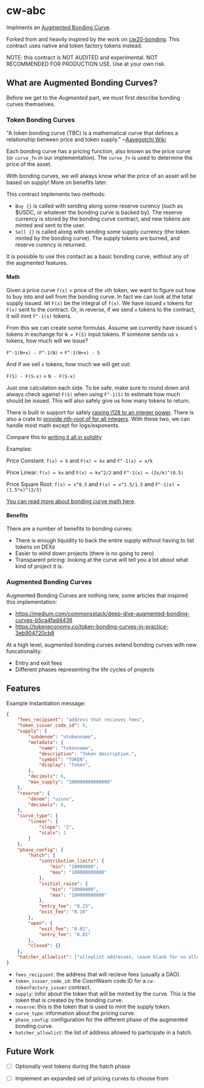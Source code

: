 # cw-abc

Implments an [Augmented Bonding Curve](https://medium.com/commonsstack/deep-dive-augmented-bonding-curves-b5ca4fad4436).

Forked from and heavily inspired by the work on [cw20-bonding](https://github.com/cosmwasm/cw-tokens/tree/main/contracts/cw20-bonding). This contract uses native and token factory tokens instead.

NOTE: this contract is NOT AUDITED and experimental. NOT RECOMMENDED FOR PRODUCTION USE. Use at your own risk.

## What are Augmented Bonding Curves?
Before we get to the *Augmented* part, we must first describe bonding curves themselves.

### Token Bonding Curves

"A token bonding curve (TBC) is a mathematical curve that defines a relationship between price and token supply." ~[Aavegotchi Wiki](https://wiki.aavegotchi.com/en/curve)

Each bonding curve has a pricing function, also known as the price curve (or `curve_fn` in our implementation). The `curve_fn` is used to determine the price of the asset.

With bonding curves, we will always know what the price of an asset will be based on supply! More on benefits later.

This contract implements two methods:
- `Buy {}` is called with sending along some reserve curency (such as $USDC, or whatever the bonding curve is backed by). The reserve currency is stored by the bonding curve contract, and new tokens are minted and sent to the user.
- `Sell {}` is called along with sending some supply currency (the token minted by the bonding curve). The supply tokens are burned, and reserve curency is returned.

It is possible to use this contact as a basic bonding curve, without any of the augmented features.

#### Math

Given a price curve `f(x)` = price of the `x`th token, we want to figure out how to buy into and sell from the bonding curve. In fact we can look at the total supply issued. let `F(x)` be the integral of `f(x)`. We have issued `x` tokens for `F(x)` sent to the contract. Or, in reverse, if we send `x` tokens to the contract, it will mint `F^-1(x)` tokens.

From this we can create some formulas. Assume we currently have issued `S` tokens in exchange for `N = F(S)` input tokens. If someone sends us `x` tokens, how much will we issue?

`F^-1(N+x) - F^-1(N)` = `F^-1(N+x) - S`

And if we sell `x` tokens, how much we will get out:

`F(S) - F(S-x)` = `N - F(S-x)`

Just one calculation each side. To be safe, make sure to round down and always check against `F(S)` when using `F^-1(S)` to estimate how much should be issued. This will also safely give us how many tokens to return.

There is built in support for safely [raising i128 to an integer power](https://doc.rust-lang.org/std/primitive.i128.html#method.checked_pow). There is also a crate to [provide nth-root of for all integers](https://docs.rs/num-integer/0.1.43/num_integer/trait.Roots.html). With these two, we can handle most math except for logs/exponents.

Compare this to [writing it all in solidity](https://github.com/OpenZeppelin/openzeppelin-contracts/blob/7b7ff729b82ea73ea168e495d9c94cb901ae95ce/contracts/math/Power.sol)

Examples:

Price Constant: `f(x) = k` and `F(x) = kx` and `F^-1(x) = x/k`

Price Linear: `f(x) = kx` and `F(x) = kx^2/2` and `F^-1(x) = (2x/k)^(0.5)`

Price Square Root: `f(x) = x^0.5` and `F(x) = x^1.5/1.5` and `F^-1(x) = (1.5*x)^(2/3)`

[You can read more about bonding curve math here](https://yos.io/2018/11/10/bonding-curves/).

#### Benefits

There are a number of benefits to bonding curves:
- There is enough liquidity to back the entire supply without having to list tokens on DEXs
- Easier to wind down projects (there is no going to zero)
- Transparent pricing: looking at the curve will tell you a lot about what kind of project it is.

### Augmented Bonding Curves

Augmented Bonding Curves are nothing new, some articles that inspired this implementation:
- https://medium.com/commonsstack/deep-dive-augmented-bonding-curves-b5ca4fad4436
- https://tokeneconomy.co/token-bonding-curves-in-practice-3eb904720cb8

At a high level, augmented bonding curves extend bonding curves with new funcationality:
- Entry and exit fees
- Different phases representing the life cycles of projects

## Features

Example Instantiation message:

``` json
{
    "fees_recipient": "address that recieves fees",
    "token_issuer_code_id": 0,
    "supply": {
        "subdenom": "utokenname",
        "metadata": {
            "name": "tokenname",
            "description": "Token description.",
            "symbol": "TOKEN",
            "display": "Token",
        },
        "decimals": 6,
        "max_supply": "100000000000000"
    },
    "reserve": {
        "denom": "ujuno",
        "decimals": 6,
    },
    "curve_type": {
        "linear": {
            "slope": "2",
            "scale": 1
        }
    },
    "phase_config": {
        "hatch": {
            "contribution_limits": {
                "min": "10000000",
                "max": "100000000000"
            },
            "initial_raise": {
                "min": "10000000",
                "max": "100000000000"
            },
            "entry_fee": "0.25",
            "exit_fee": "0.10"
        },
        "open": {
            "exit_fee": "0.01",
            "entry_fee": "0.01"
        },
        "closed": {}
    },
    "hatcher_allowlist": ["allowlist addresses, leave blank for no allowlist"],
}
```

- `fees_recipient`: the address that will recieve fees (usually a DAO).
- `token_issuer_code_id`: the CosmWasm code ID for a `cw-tokenfactory_issuer` contract.
- `supply`: infor about the token that will be minted by the curve. This is the token that is created by the bonding curve.
- `reserve`: this is the token that is used to mint the supply token.
- `curve_type`: information about the pricing curve.
- `phase_config`: configuration for the different phase of the augmented bonding curve.
- `hatcher_allowlist`: the list of address allowed to participate in a hatch.

## Future Work
- [ ] Optionally vest tokens during the hatch phase
- [ ] Implement an expanded set of pricing curves to choose from

